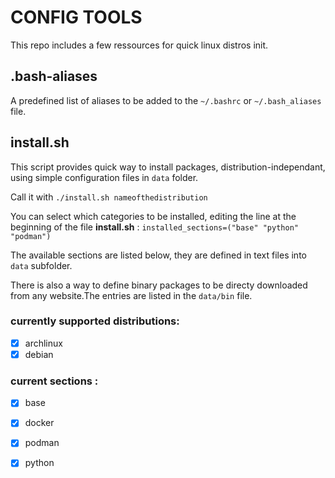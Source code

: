 # CONFIG TOOLS

This repo includes a few ressources for quick linux distros init.

## .bash-aliases

A predefined list of aliases to be added to the `~/.bashrc` or `~/.bash_aliases` file.

## install.sh

This script provides quick way to install packages, distribution-independant, using simple configuration files in `data` folder.

Call it with
`./install.sh nameofthedistribution` 

You can select which categories to be installed, editing the line at the beginning of the file **install.sh** :
`installed_sections=("base" "python" "podman")`

The available sections are listed below, they are defined in text files into `data` subfolder.

There is also a way to define binary packages to be directy downloaded from any website.The entries are listed in the `data/bin` file.

### currently supported distributions:
 - [x] archlinux
 - [x] debian

### current sections :
 - [x] base
 - [x] docker
 - [x] podman
 - [x] python


